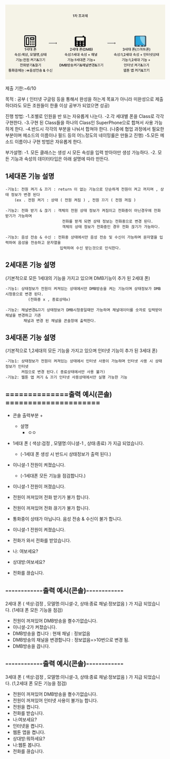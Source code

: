 
![이미지](./image_report.JPG)

제출 기한:~6/10

목적 : 공부 
( 인터넷 구글링 등을 통해서 완성을 하는게 목표가 아니라 미완성으로 제출하더라도 모든 조원들이 한줄 이상 공부가 되었으면 성공)

진행 방법:
  -1.조별로 인원을 반 또는 자유롭게 나눈다.
  -2.각 세대별 폰을 Class로 각각 구현한다.
  -3.구현 된 Class들을 하나의 Class인 SuperPhone으로 합쳐서 사용 가능하게 한다.
  -4.반드시 각각의 부분을 나눠서 합쳐야 한다.
  (나중에 협업 과정에서 필요한 부분이며 메소드의 이름이나 필드 등의 어느정도의 네이밍룰은 만들고 진행)
  -5.모든 메소드 이름이나 구현 방법은 자유롭게 한다.
  
부가설명:
  -1. 모든 클래스는 생성 시 모든 속성을 입력 받아야만 생성 가능하다. 
  -2. 모든 기능과 속성의 데이터타입은 아래 설명에 따라 만든다.
  
  
  1세대폰 기능 설명
  -
    -기능1: 전원 켜기 & 끄기 : return 이 없는 기능으로 단순하게 전원이 켜고 꺼지며 , 상태 정보가 변경 된다
        (ex . 전원 켜기 : 상태 ( 전원 켜짐 ) , 전원 끄기 ( 전원 꺼짐 )
        
    -기능2: 전화 받기 & 끊기 : 객체의 전원 상태 정보가 켜짐이고 전화중이 아닌경우에 전화 받기가 가능하며 
                             전화를 받게 되면 상태 정보는 전화중으로 변경 된다.
                             객체의 상태 정보가 전화중인 경우 전화 끊기가 가능하다.
                           
    -기능3: 음성 전송 & 수신 : 전화중 상태에서만 음성 전송 및 수신이 가능하며 문자열을 입력하여 음성을 전송하고 문자열을
                            입력하여 수신 받는것으로 인식한다.
                           
   
   2세대폰 기능 설명
   -
   (기본적으로 모든 1세대의 기능을 가지고 있으며 DMB기능이 추가 된 2세대 폰)
   
    -기능1: 상태정보가 전원이 켜져있는 상태에서만 DMB방송을 켜는 기능이며 상태정보가 DMB 시청중으로 변경 된다.
              (전화중 x , 종료상태x)
   
    -기능2: 채널변경&끄기 상태정보가 DMB시청중일때만 가능하며 채널데이터를 숫자로 입력받아 채널을 변경하고 기존 
            채널과 변경 된 채널을 콘솔창에 출력한다.
   
   3세대폰 기능 설명
   -
   (기본적으로 1,2세대의 모든 기능을 가지고 있으며 인터넷 기능이 추가 된 3세대 폰)
   
    -기능1: 상태정보가 전원이 켜져있는 상태에서 인터넷 사용이 가능하며 인터넷 사용 시 상태정보가 인터넷 
           켜짐으로 변경 된다.( 종료상태에서만 사용 불가)
    -기능2: 웹툰 앱 켜기 & 끄기 인터넷 사용상태에서만 실행 가능한 기능
    

 
 ==============출력 예시(콘솔) =====================
 -
   + 콘솔 출력부분
    +   
      + 설명
        + ㅇㅇ 


  + 1세대 폰 ( 색상:검정 , 모델명:이니셜-1 , 상태:종료) 가 지급 되었습니다.
    + (-1세대 폰 생성 시 반드시 상태정보가 출력 된다.)
     
  + 이니셜-1 전원이 켜졌습니다.   
    + (-1세대폰 모든 기능을 점검합니다.)
    
  + 이니셜-1 전원이 꺼졌습니다. 
  + 전원이 꺼져있어 전화 받기가 불가 합니다.             
  + 전원이 꺼져있어 전화 끊기가 불가 합니다.           
  + 통화중이 상태가 아닙니다. 음성 전송 & 수신이 불가 합니다.        
 
  + 이니셜-1 전원이 켜졌습니다.
  + 전화가 와서 전화를 받았습니다.
  + 나: 여보세요?
  + 상대방:여보세요?
  + 전화를 끊습니다.
 
 
------------출력 예시(콘솔)------------
 -
 
 2세대 폰 ( 색상:검정 , 모델명:이니셜-2, 상태:종료  채널:정보없음 ) 가 지급 되었습니다. (1세대 폰 모든 기능을 점검)
 
+ 전원이 꺼져있어 DMB방송을 켤수가없습니다. 
+ 이니셜-2가 켜졌습니다.
+ DMB방송을 켭니다 : 현재 채널 : 정보없음 
+ DMB방송의 채널을 변경합니다 : 정보없음=>10번으로 변경 됨.
+ DMB방송을 끕니다.
 
 
------------출력 예시(콘솔)------------
 -
 
 3세대 폰 ( 색상:검정 , 모델명:이니셜-3, 상태:종료  채널:정보없음 ) 가 지급 되었습니다. (1,2세대 폰 모든 기능을 점검)
 
 + 전원이 꺼져있어 DMB방송을 켤수가없습니다. 
 + 전원이 꺼져있어 인터넷 사용이 불가능 합니다.
 + 전원을 켭니다.
 + 전화를 받습니다.
 + 나:여보세요?
 + 인터넷을 켭니다.
 + 웹툰 앱을 켭니다.
 + 상대방:뭐하세요?
 + 나:웹툰 봅니다.
 + 전화를 끊습니다.
 
 
 
 
 
 
 
 
 

 
 
  
